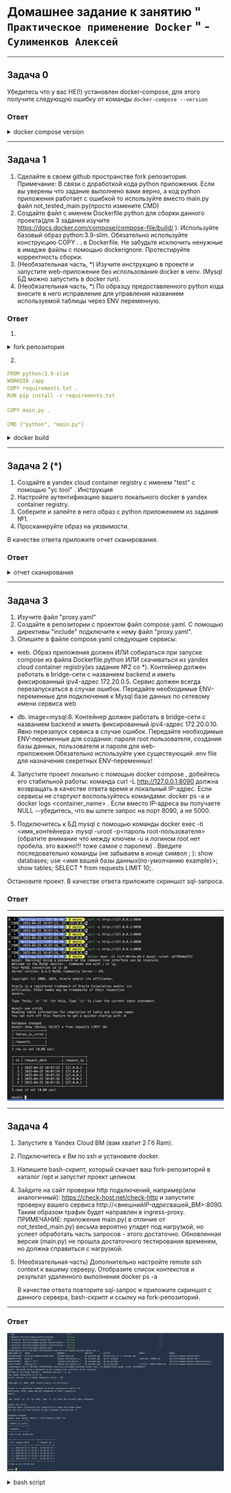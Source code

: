 # Домашнее задание к занятию " `Практическое применение Docker` " - `Сулименков Алексей`

---

## Задача 0

Убедитесь что у вас НЕ(!) установлен docker-compose, для этого получите следующую ошибку от команды `docker-compose --version`

### Ответ

<details> <summary>docker compose version</summary>

```bash
Docker Compose version v2.31.0-desktop.2
```

</details>

---

## Задача 1

1. Сделайте в своем github пространстве fork репозитория. Примечание: В связи с доработкой кода python приложения. Если вы уверены что задание выполнено вами верно, а код python приложения работает с ошибкой то используйте вместо main.py файл not_tested_main.py(просто измените CMD)
2. Создайте файл с именем Dockerfile.python для сборки данного проекта(для 3 задания изучите https://docs.docker.com/compose/compose-file/build/ ). Используйте базовый образ python:3.9-slim. Обязательно используйте конструкцию COPY . . в Dockerfile. Не забудьте исключить ненужные в имадже файлы с помощью dockerignore. Протестируйте корректность сборки.
3. (Необязательная часть, \*) Изучите инструкцию в проекте и запустите web-приложение без использования docker в venv. (Mysql БД можно запустить в docker run).
4. (Необязательная часть, \*) По образцу предоставленного python кода внесите в него исправление для управления названием используемой таблицы через ENV переменную.

### Ответ

1.

<details> <summary>fork репозитория</summary>

https://github.com/biparasite/shvirtd-example-python

</details>

2.

```yaml
FROM python:3.9-slim
WORKDIR /app
COPY requirements.txt .
RUN pip install -r requirements.txt

COPY main.py .

CMD ["python", "main.py"]
```

<details> <summary>docker build</summary>

![task1](https://github.com/biparasite/VIRT-04-HW/blob/main/task_1.2.png "task1")

</details>

---

## Задача 2 (\*)

1. Создайте в yandex cloud container registry с именем "test" с помощью "yc tool" . Инструкция
2. Настройте аутентификацию вашего локального docker в yandex container registry.
3. Соберите и залейте в него образ с python приложением из задания №1.
4. Просканируйте образ на уязвимости.

В качестве ответа приложите отчет сканирования.

### Ответ

<details> <summary>отчет сканирования</summary>

https://github.com/biparasite/VIRT-04-HW/blob/main/vulnerabilities.csv

![task2](https://github.com/biparasite/VIRT-04-HW/blob/main/task_2.png "task2")

</details>

---

## Задача 3

1.  Изучите файл "proxy.yaml"
2.  Создайте в репозитории с проектом файл compose.yaml. С помощью директивы "include" подключите к нему файл "proxy.yaml".
3.  Опишите в файле compose.yaml следующие сервисы:

- web. Образ приложения должен ИЛИ собираться при запуске compose из файла Dockerfile.python ИЛИ скачиваться из yandex cloud container registry(из задание №2 со \*). Контейнер должен работать в bridge-сети с названием backend и иметь фиксированный ipv4-адрес 172.20.0.5. Сервис должен всегда перезапускаться в случае ошибок. Передайте необходимые ENV-переменные для подключения к Mysql базе данных по сетевому имени сервиса web

- db. image=mysql:8. Контейнер должен работать в bridge-сети с названием backend и иметь фиксированный ipv4-адрес 172.20.0.10. Явно перезапуск сервиса в случае ошибок. Передайте необходимые ENV-переменные для создания: пароля root пользователя, создания базы данных, пользователя и пароля для web-приложения.Обязательно используйте уже существующий .env file для назначения секретных ENV-переменных!

4. Запустите проект локально с помощью docker compose , добейтесь его стабильной работы: команда curl -L http://127.0.0.1:8090 должна возвращать в качестве ответа время и локальный IP-адрес. Если сервисы не стартуют воспользуйтесь командами: docker ps -a и docker logs <container_name> . Если вместо IP-адреса вы получаете NULL --убедитесь, что вы шлете запрос на порт 8090, а не 5000.

5. Подключитесь к БД mysql с помощью команды docker exec -ti <имя_контейнера> mysql -uroot -p<пароль root-пользователя>(обратите внимание что между ключем -u и логином root нет пробела. это важно!!! тоже самое с паролем) . Введите последовательно команды (не забываем в конце символ ; ): show databases; use <имя вашей базы данных(по-умолчанию example)>; show tables; SELECT \* from requests LIMIT 10;.

Остановите проект. В качестве ответа приложите скриншот sql-запроса.

### Ответ

---

![task3](https://github.com/biparasite/VIRT-04-HW/blob/main/task_3.1.png "task3")

---

## Задача 4

1. Запустите в Yandex Cloud ВМ (вам хватит 2 Гб Ram).
2. Подключитесь к Вм по ssh и установите docker.
3. Напишите bash-скрипт, который скачает ваш fork-репозиторий в каталог /opt и запустит проект целиком.
4. Зайдите на сайт проверки http подключений, например(или аналогичный): https://check-host.net/check-http и запустите проверку вашего сервиса http://<внешний*IP-адрес*вашей_ВМ>:8090. Таким образом трафик будет направлен в ingress-proxy. ПРИМЕЧАНИЕ: приложение main.py( в отличие от not_tested_main.py) весьма вероятно упадет под нагрузкой, но успеет обработать часть запросов - этого достаточно. Обновленная версия (main.py) не прошла достаточного тестирования временем, но должна справиться с нагрузкой.
5. (Необязательная часть) Дополнительно настройте remote ssh context к вашему серверу. Отобразите список контекстов и результат удаленного выполнения docker ps -a

   В качестве ответа повторите sql-запрос и приложите скриншот с данного сервера, bash-скрипт и ссылку на fork-репозиторий.

---

### Ответ

![task4](https://github.com/biparasite/VIRT-04-HW/blob/main/task_4.1.png "task4")

<details> <summary>bash script</summary>

```bash
#!/bin/bash
if [ "$EUID" -ne 0 ]; then
  echo "Pls, try run with sudo"
  exit
fi

echo "Install"

# Add Docker's official GPG key:
sudo apt-get update
sudo apt-get install ca-certificates curl
sudo install -m 0755 -d /etc/apt/keyrings
sudo curl -fsSL https://download.docker.com/linux/ubuntu/gpg -o /etc/apt/keyrings/docker.asc
sudo chmod a+r /etc/apt/keyrings/docker.asc

# Add the repository to Apt sources:
echo \
  "deb [arch=$(dpkg --print-architecture) signed-by=/etc/apt/keyrings/docker.asc] https://download.docker.com/linux/ubuntu \
  $(. /etc/os-release && echo "${UBUNTU_CODENAME:-$VERSION_CODENAME}") stable" | \
  sudo tee /etc/apt/sources.list.d/docker.list > /dev/null
sudo apt-get update
sudo apt-get install docker-ce docker-ce-cli containerd.io docker-buildx-plugin docker-compose-plugin


REPO_URL="https://github.com/biparasite/VIRT-04-HW.git"
TARGET_DIR="/opt/shvirtd-example-python"

git clone "$REPO_URL" "$TARGET_DIR"

cd "$TARGET_DIR" || exit

docker compose up -d

```

</details>
